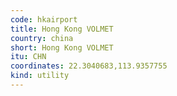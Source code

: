 ```yaml
---
code: hkairport
title: Hong Kong VOLMET
country: china
short: Hong Kong VOLMET
itu: CHN
coordinates: 22.3040683,113.9357755
kind: utility
---
```

